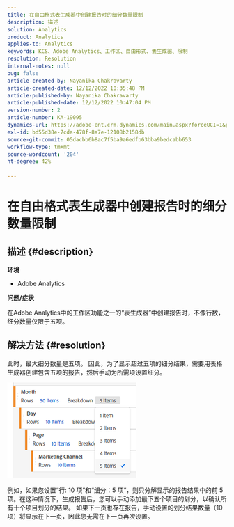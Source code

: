 ```yaml
---
title: 在自由格式表生成器中创建报告时的细分数量限制
description: 描述
solution: Analytics
product: Analytics
applies-to: Analytics
keywords: KCS、Adobe Analytics、工作区、自由形式、表生成器、限制
resolution: Resolution
internal-notes: null
bug: false
article-created-by: Nayanika Chakravarty
article-created-date: 12/12/2022 10:35:48 PM
article-published-by: Nayanika Chakravarty
article-published-date: 12/12/2022 10:47:04 PM
version-number: 2
article-number: KA-19095
dynamics-url: https://adobe-ent.crm.dynamics.com/main.aspx?forceUCI=1&pagetype=entityrecord&etn=knowledgearticle&id=4315ac52-6d7a-ed11-81ac-6045bd006b25
exl-id: bd55d38e-7cda-478f-8a7e-12108b2158db
source-git-commit: 05dacbb6b8ac7f5ba9a6edfb63bba9bedcabb653
workflow-type: tm+mt
source-wordcount: '204'
ht-degree: 42%

---
```


# 在自由格式表生成器中创建报告时的细分数量限制

## 描述 {#description}


<b>环境</b>

- Adobe Analytics

<b>问题/症状</b>

在Adobe Analytics中的工作区功能之一的“表生成器”中创建报告时，不像行数，细分数量仅限于五项。


## 解决方法 {#resolution}


此时，最大细分数量是五项。 因此，为了显示超过五项的细分结果，需要用表格生成器创建包含五项的报告，然后手动为所需项设置细分。

![](assets/936a2ca2-6ab5-ec11-983f-000d3a5d0e57.png)

例如，如果您设置“行: 10 项”和“细分：5 项”，则只分解显示的报告结果中的前 5 项。在这种情况下，生成报告后，您可以手动添加最下五个项目的划分，以确认所有十个项目划分的结果。 如果下一页也存在报告，手动设置的划分结果数量（10项）将显示在下一页，因此您无需在下一页再次设置。
